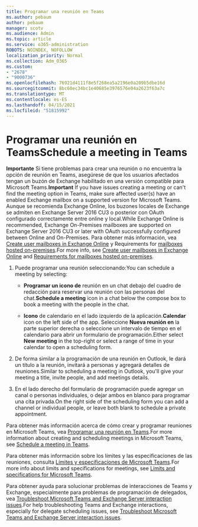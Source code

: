 ```yaml
---
title: Programar una reunión en Teams
ms.author: pebaum
author: pebaum
manager: scotv
ms.audience: Admin
ms.topic: article
ms.service: o365-administration
ROBOTS: NOINDEX, NOFOLLOW
localization_priority: Normal
ms.collection: Adm_O365
ms.custom:
- "2678"
- "9000736"
ms.openlocfilehash: 76921d4111f8e5f268ea5a2196e0a209b5dbe16d
ms.sourcegitcommit: 8bc60ec34bc1e40685e3976576e04a2623f63a7c
ms.translationtype: MT
ms.contentlocale: es-ES
ms.lasthandoff: 04/15/2021
ms.locfileid: "51815992"
---
```

# <a name="schedule-a-meeting-in-teams"></a><span data-ttu-id="67447-102">Programar una reunión en Teams</span><span class="sxs-lookup"><span data-stu-id="67447-102">Schedule a meeting in Teams</span></span>

<span data-ttu-id="67447-103">**Importante** Si tiene problemas para crear una reunión o no encuentra la opción de reunión en Teams, asegúrese de que los usuarios afectados tengan un buzón de Exchange habilitado en una versión compatible para Microsoft Teams.</span><span class="sxs-lookup"><span data-stu-id="67447-103">**Important** If you have issues creating a meeting or can't find the meeting option in Teams, make sure affected user(s) have an enabled Exchange mailbox on a supported version for Microsoft Teams.</span></span> <span data-ttu-id="67447-104">Aunque se recomienda Exchange Online, los buzones locales de Exchange se admiten en Exchange Server 2016 CU3 o posterior con OAuth configurado correctamente entre online y local.</span><span class="sxs-lookup"><span data-stu-id="67447-104">While Exchange Online is recommended, Exchange On-Premises mailboxes are supported on Exchange Server 2016 CU3 or later with OAuth successfully configured between Online and On-Premises.</span></span> <span data-ttu-id="67447-105">Para obtener más información, vea [Create user mailboxes in Exchange Online](https://docs.microsoft.com/exchange/recipients-in-exchange-online/create-user-mailboxes) y Requirements for [mailboxes hosted on-premises](https://docs.microsoft.com/microsoftteams/exchange-teams-interact#requirements-for-mailboxes-hosted-on-premises).</span><span class="sxs-lookup"><span data-stu-id="67447-105">For more info, see [Create user mailboxes in Exchange Online](https://docs.microsoft.com/exchange/recipients-in-exchange-online/create-user-mailboxes) and [Requirements for mailboxes hosted on-premises](https://docs.microsoft.com/microsoftteams/exchange-teams-interact#requirements-for-mailboxes-hosted-on-premises).</span></span> 

1. <span data-ttu-id="67447-106">Puede programar una reunión seleccionando:</span><span class="sxs-lookup"><span data-stu-id="67447-106">You can schedule a meeting by selecting:</span></span>

    - <span data-ttu-id="67447-107">**Programar un icono de** reunión en un chat debajo del cuadro de redacción para reservar una reunión con las personas del chat.</span><span class="sxs-lookup"><span data-stu-id="67447-107">**Schedule a meeting** icon in a chat below the compose box to book a meeting with the people in the chat.</span></span>

    - <span data-ttu-id="67447-108">**Icono** de calendario en el lado izquierdo de la aplicación.</span><span class="sxs-lookup"><span data-stu-id="67447-108">**Calendar** icon on the left side of the app.</span></span> <span data-ttu-id="67447-109">Seleccione **Nueva reunión en** la parte superior derecha o seleccione un intervalo de tiempo en el calendario para abrir un formulario de programación.</span><span class="sxs-lookup"><span data-stu-id="67447-109">Either select **New meeting** in the top-right or select a range of time in your calendar to open a scheduling form.</span></span>

2. <span data-ttu-id="67447-110">De forma similar a la programación de una reunión en Outlook, le dará un título a la reunión, invitará a personas y agregará detalles de reuniones.</span><span class="sxs-lookup"><span data-stu-id="67447-110">Similar to scheduling a meeting in Outlook, you'll give your meeting a title, invite people, and add meetings details.</span></span>

3. <span data-ttu-id="67447-111">En el lado derecho del formulario de programación puede agregar un canal o personas individuales, o dejar ambos en blanco para programar una cita privada.</span><span class="sxs-lookup"><span data-stu-id="67447-111">On the right side of the scheduling form you can add a channel or individual people, or leave both blank to schedule a private appointment.</span></span>

<span data-ttu-id="67447-112">Para obtener más información acerca de cómo crear y programar reuniones en Microsoft Teams, vea [Programar una reunión en Teams](https://support.office.com/article/Schedule-a-meeting-in-Teams-943507a9-8583-4c58-b5d2-8ec8265e04e5).</span><span class="sxs-lookup"><span data-stu-id="67447-112">For more information about creating and scheduling meetings in Microsoft Teams, see [Schedule a meeting in Teams](https://support.office.com/article/Schedule-a-meeting-in-Teams-943507a9-8583-4c58-b5d2-8ec8265e04e5).</span></span>

<span data-ttu-id="67447-113">Para obtener más información sobre los límites y las especificaciones de las reuniones, consulta [Límites y especificaciones de Microsoft Teams](https://docs.microsoft.com/microsoftteams/limits-specifications-teams#meetings-and-calls).</span><span class="sxs-lookup"><span data-stu-id="67447-113">For more info about limits and specifications for meetings, see [Limits and specifications for Microsoft Teams](https://docs.microsoft.com/microsoftteams/limits-specifications-teams#meetings-and-calls).</span></span>

<span data-ttu-id="67447-114">Para obtener ayuda para solucionar problemas de interacciones de Teams y Exchange, especialmente para problemas de programación de delegados, vea [Troubleshoot Microsoft Teams and Exchange Server interaction issues](https://docs.microsoft.com/microsoftteams/troubleshoot/known-issues/teams-exchange-interaction-issue).</span><span class="sxs-lookup"><span data-stu-id="67447-114">For help troubleshooting Teams and Exchange interactions, especially for delegate scheduling issues, see [Troubleshoot Microsoft Teams and Exchange Server interaction issues](https://docs.microsoft.com/microsoftteams/troubleshoot/known-issues/teams-exchange-interaction-issue).</span></span>